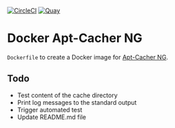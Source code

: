 [![CircleCI](https://circleci.com/gh/stefaniuk/docker-apt-cacher-ng.svg?style=shield "CircleCI")](https://circleci.com/gh/stefaniuk/docker-apt-cacher-ng) [![Quay](https://quay.io/repository/stefaniuk/apt-cacher-ng/status "Quay")](https://quay.io/repository/stefaniuk/apt-cacher-ng)

Docker Apt-Cacher NG
====================

`Dockerfile` to create a Docker image for [Apt-Cacher NG](https://www.unix-ag.uni-kl.de/~bloch/acng/).

Todo
----

- Test content of the cache directory
- Print log messages to the standard output
- Trigger automated test
- Update README.md file
